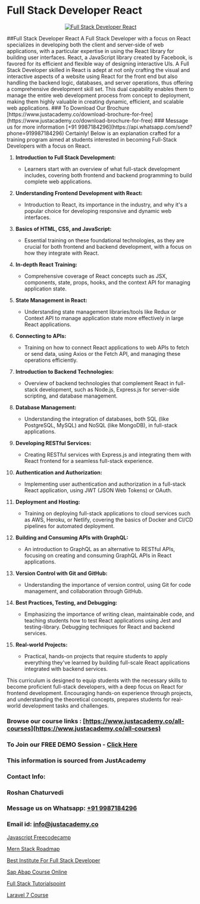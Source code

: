 # Full Stack Developer React

<p align="center">
  <a href="https://justacademy.co/program-detail/full-stack-web-development">
    <img src="https://justacademy.co/storage2/program_images/1704700371.webp" alt="Full Stack Developer React">
  </a>
</p>
##Full Stack Developer React
A Full Stack Developer with a focus on React specializes in developing both the client and server-side of web applications, with a particular expertise in using the React library for building user interfaces. React, a JavaScript library created by Facebook, is favored for its efficient and flexible way of designing interactive UIs. A Full Stack Developer skilled in React is adept at not only crafting the visual and interactive aspects of a website using React for the front end but also handling the backend logic, databases, and server operations, thus offering a comprehensive development skill set. This dual capability enables them to manage the entire web development process from concept to deployment, making them highly valuable in creating dynamic, efficient, and scalable web applications.
### To Download Our Brochure [https://www.justacademy.co/download-brochure-for-free](https://www.justacademy.co/download-brochure-for-free)
### Message us for more information [+91 9987184296](https://api.whatsapp.com/send?phone=919987184296)
Certainly! Below is an explanation crafted for a training program aimed at students interested in becoming Full-Stack Developers with a focus on React.

1) **Introduction to Full Stack Development:** 
   - Learners start with an overview of what full-stack development includes, covering both frontend and backend programming to build complete web applications.

2) **Understanding Frontend Development with React:**
   - Introduction to React, its importance in the industry, and why it's a popular choice for developing responsive and dynamic web interfaces.

3) **Basics of HTML, CSS, and JavaScript:**
   - Essential training on these foundational technologies, as they are crucial for both frontend and backend development, with a focus on how they integrate with React.

4) **In-depth React Training:**
   - Comprehensive coverage of React concepts such as JSX, components, state, props, hooks, and the context API for managing application state.

5) **State Management in React:**
   - Understanding state management libraries/tools like Redux or Context API to manage application state more effectively in large React applications.

6) **Connecting to APIs:**
   - Training on how to connect React applications to web APIs to fetch or send data, using Axios or the Fetch API, and managing these operations efficiently.

7) **Introduction to Backend Technologies:**
   - Overview of backend technologies that complement React in full-stack development, such as Node.js, Express.js for server-side scripting, and database management.

8) **Database Management:**
   - Understanding the integration of databases, both SQL (like PostgreSQL, MySQL) and NoSQL (like MongoDB), in full-stack applications.

9) **Developing RESTful Services:**
    - Creating RESTful services with Express.js and integrating them with React frontend for a seamless full-stack experience.

10) **Authentication and Authorization:**
    - Implementing user authentication and authorization in a full-stack React application, using JWT (JSON Web Tokens) or OAuth.

11) **Deployment and Hosting:**
    - Training on deploying full-stack applications to cloud services such as AWS, Heroku, or Netlify, covering the basics of Docker and CI/CD pipelines for automated deployment.

12) **Building and Consuming APIs with GraphQL:**
    - An introduction to GraphQL as an alternative to RESTful APIs, focusing on creating and consuming GraphQL APIs in React applications.

13) **Version Control with Git and GitHub:**
    - Understanding the importance of version control, using Git for code management, and collaboration through GitHub.

14) **Best Practices, Testing, and Debugging:**
    - Emphasizing the importance of writing clean, maintainable code, and teaching students how to test React applications using Jest and testing-library. Debugging techniques for React and backend services.

15) **Real-world Projects:**
    - Practical, hands-on projects that require students to apply everything they've learned by building full-scale React applications integrated with backend services.

This curriculum is designed to equip students with the necessary skills to become proficient full-stack developers, with a deep focus on React for frontend development. Encouraging hands-on experience through projects, and understanding the theoretical concepts, prepares students for real-world development tasks and challenges.

### Browse our course links : [https://www.justacademy.co/all-courses](https://www.justacademy.co/all-courses) 
### To Join our FREE DEMO Session - [Click Here](https://www.justacademy.co/register-for-course-demo)


### This information is sourced from JustAcademy
### Contact Info:
### Roshan Chaturvedi
### Message us on Whatsapp: [+91 9987184296](https://api.whatsapp.com/send?phone=919987184296)
### Email id: [info@justacademy.co](mailto:info@justacademy.co)
                
[Javascript Freecodecamp](https://www.linkedin.com/pulse/javascript-freecodecamp-justacademy-sunnyvale-qdlcc?trackingId=04pnfVg3HK672fUQe5HWZw%3D%3D&lipi=urn%3Ali%3Apage%3Ad_flagship3_company_admin%3BGORVFcjaQo64mY3NY1Wn%2Bw%3D%3D)

[Mern Stack Roadmap](https://www.linkedin.com/pulse/mern-stack-roadmap-justacademy-berlin-jfsqc/)

[Best Institute For Full Stack Developer](https://medium.com/@ranepooja/best-institute-for-full-stack-developer-14ce8a3d21b9)

[Sap Abap Course Online](https://medium.com/@abhidnya.1068/sap-abap-course-online-98313ab2746d)

[Full Stack Tutorialspoint](https://justacademyin.github.io/Articles/Full-Stack-Tutorialspoint)

[Laravel 7 Course](https://justacademyin.github.io/justacademy/laravel-7-course)

